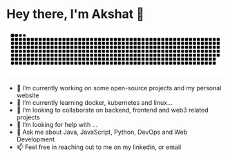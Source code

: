 # Hey there, I'm Akshat 👋 

<img src="https://github.com/Akshat-Mishra101/Akshat-Mishra101/blob/main/Images/grid-snake.svg" alt="commit grid snake">

- 🔭 I’m currently working on some open-source projects and my personal website
- 🌱 I’m currently learning docker, kubernetes and linux...
- 👯 I’m looking to collaborate on backend, frontend and web3 related projects 
- 🤔 I’m looking for help with ...
- 💬 Ask me about Java, JavaScript, Python, DevOps and Web Development
- 📫 Feel free in reaching out to me on my linkedin, or email

